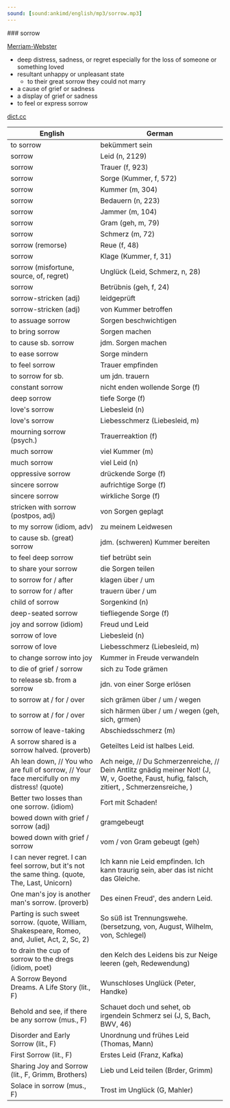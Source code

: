 ```yaml
---
sound: [sound:ankimd/english/mp3/sorrow.mp3]
---
```


\### sorrow

[Merriam-Webster](https://www.merriam-webster.com/dictionary/sorrow)

- deep distress, sadness, or regret especially for the loss of someone or something loved
- resultant unhappy or unpleasant state
    - to their great sorrow they could not marry
- a cause of grief or sadness
- a display of grief or sadness
- to feel or express sorrow

[dict.cc](https://www.dict.cc/sorrow)

| English        | German       |
| -------------- | ------------ |
| to sorrow | bekümmert sein |
| sorrow | Leid (n, 2129) |
| sorrow | Trauer (f, 923) |
| sorrow | Sorge (Kummer, f, 572) |
| sorrow | Kummer (m, 304) |
| sorrow | Bedauern (n, 223) |
| sorrow | Jammer (m, 104) |
| sorrow | Gram (geh, m, 79) |
| sorrow | Schmerz (m, 72) |
| sorrow (remorse) | Reue (f, 48) |
| sorrow | Klage (Kummer, f, 31) |
| sorrow (misfortune, source, of, regret) | Unglück (Leid, Schmerz, n, 28) |
| sorrow | Betrübnis (geh, f, 24) |
| sorrow-stricken (adj) | leidgeprüft |
| sorrow-stricken (adj) | von Kummer betroffen |
| to assuage sorrow | Sorgen beschwichtigen |
| to bring sorrow | Sorgen machen |
| to cause sb. sorrow | jdm. Sorgen machen |
| to ease sorrow | Sorge mindern |
| to feel sorrow | Trauer empfinden |
| to sorrow for sb. | um jdn. trauern |
| constant sorrow | nicht enden wollende Sorge (f) |
| deep sorrow | tiefe Sorge (f) |
| love's sorrow | Liebesleid (n) |
| love's sorrow | Liebesschmerz (Liebesleid, m) |
| mourning sorrow (psych.) | Trauerreaktion (f) |
| much sorrow | viel Kummer (m) |
| much sorrow | viel Leid (n) |
| oppressive sorrow | drückende Sorge (f) |
| sincere sorrow | aufrichtige Sorge (f) |
| sincere sorrow | wirkliche Sorge (f) |
| stricken with sorrow (postpos, adj) | von Sorgen geplagt |
| to my sorrow (idiom, adv) | zu meinem Leidwesen |
| to cause sb. (great) sorrow | jdm. (schweren) Kummer bereiten |
| to feel deep sorrow | tief betrübt sein |
| to share your sorrow | die Sorgen teilen |
| to sorrow for / after | klagen über / um |
| to sorrow for / after | trauern über / um |
| child of sorrow | Sorgenkind (n) |
| deep-seated sorrow | tiefliegende Sorge (f) |
| joy and sorrow (idiom) | Freud und Leid |
| sorrow of love | Liebesleid (n) |
| sorrow of love | Liebesschmerz (Liebesleid, m) |
| to change sorrow into joy | Kummer in Freude verwandeln |
| to die of grief / sorrow | sich zu Tode grämen |
| to release sb. from a sorrow | jdn. von einer Sorge erlösen |
| to sorrow at / for / over | sich grämen über / um / wegen |
| to sorrow at / for / over | sich härmen über / um / wegen (geh, sich, grmen) |
| sorrow of leave-taking | Abschiedsschmerz (m) |
| A sorrow shared is a sorrow halved. (proverb) | Geteiltes Leid ist halbes Leid. |
| Ah lean down, // You who are full of sorrow, // Your face mercifully on my distress! (quote) | Ach neige, // Du Schmerzenreiche, // Dein Antlitz gnädig meiner Not! (J, W, v, Goethe, Faust, hufig, falsch, zitiert, , Schmerzensreiche, ) |
| Better two losses than one sorrow. (idiom) | Fort mit Schaden! |
| bowed down with grief / sorrow (adj) | gramgebeugt |
| bowed down with grief / sorrow | vom / von Gram gebeugt (geh) |
| I can never regret. I can feel sorrow, but it's not the same thing. (quote, The, Last, Unicorn) | Ich kann nie Leid empfinden. Ich kann traurig sein, aber das ist nicht das Gleiche. |
| One man's joy is another man's sorrow. (proverb) | Des einen Freud', des andern Leid. |
| Parting is such sweet sorrow. (quote, William, Shakespeare, Romeo, and, Juliet, Act, 2, Sc, 2) | So süß ist Trennungswehe. (bersetzung, von, August, Wilhelm, von, Schlegel) |
| to drain the cup of sorrow to the dregs (idiom, poet) | den Kelch des Leidens bis zur Neige leeren (geh, Redewendung) |
| A Sorrow Beyond Dreams. A Life Story (lit., F) | Wunschloses Unglück (Peter, Handke) |
| Behold and see, if there be any sorrow (mus., F) | Schauet doch und sehet, ob irgendein Schmerz sei (J, S, Bach, BWV, 46) |
| Disorder and Early Sorrow (lit., F) | Unordnung und frühes Leid (Thomas, Mann) |
| First Sorrow (lit., F) | Erstes Leid (Franz, Kafka) |
| Sharing Joy and Sorrow (lit., F, Grimm, Brothers) | Lieb und Leid teilen (Brder, Grimm) |
| Solace in sorrow (mus., F) | Trost im Unglück (G, Mahler) |
